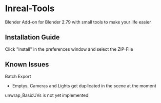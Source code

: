 # Inreal-Tools
Blender Add-on for Blender 2.79 with small tools to make your life easier

## Installation Guide
Click "Install" in the preferences window and select the ZIP-File

## Known Issues
Batch Export
- Emptys, Cameras and Lights get duplicated in the scene at the moment

unwrap_BasicUVs is not yet implemented
